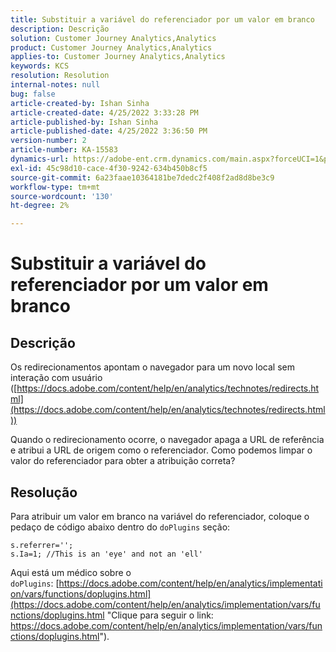 ```yaml
---
title: Substituir a variável do referenciador por um valor em branco
description: Descrição
solution: Customer Journey Analytics,Analytics
product: Customer Journey Analytics,Analytics
applies-to: Customer Journey Analytics,Analytics
keywords: KCS
resolution: Resolution
internal-notes: null
bug: false
article-created-by: Ishan Sinha
article-created-date: 4/25/2022 3:33:28 PM
article-published-by: Ishan Sinha
article-published-date: 4/25/2022 3:36:50 PM
version-number: 2
article-number: KA-15583
dynamics-url: https://adobe-ent.crm.dynamics.com/main.aspx?forceUCI=1&pagetype=entityrecord&etn=knowledgearticle&id=6520a809-adc4-ec11-a7b6-0022480a1d64
exl-id: 45c98d10-cace-4f30-9242-634b450b8cf5
source-git-commit: 6a23faae10364181be7dedc2f408f2ad8d8be3c9
workflow-type: tm+mt
source-wordcount: '130'
ht-degree: 2%

---
```


# Substituir a variável do referenciador por um valor em branco

## Descrição


Os redirecionamentos apontam o navegador para um novo local sem interação com usuário ([https://docs.adobe.com/content/help/en/analytics/technotes/redirects.html](https://docs.adobe.com/content/help/en/analytics/technotes/redirects.html))

Quando o redirecionamento ocorre, o navegador apaga a URL de referência e atribui a URL de origem como o referenciador. Como podemos limpar o valor do referenciador para obter a atribuição correta?


## Resolução


Para atribuir um valor em branco na variável do referenciador, coloque o pedaço de código abaixo dentro do `doPlugins` seção:

```
s.referrer='';
s.Ia=1; //This is an 'eye' and not an 'ell'
```


Aqui está um médico sobre o `doPlugins`: [https://docs.adobe.com/content/help/en/analytics/implementation/vars/functions/doplugins.html](https://docs.adobe.com/content/help/en/analytics/implementation/vars/functions/doplugins.html "Clique para seguir o link: https://docs.adobe.com/content/help/en/analytics/implementation/vars/functions/doplugins.html").
